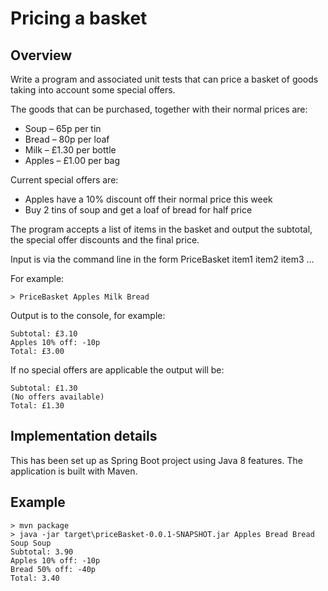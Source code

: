 # Pricing a basket 

## Overview

Write a program and associated unit tests that can price a basket of goods taking into account some special offers. 

The goods that can be purchased, together with their normal prices are: 

* Soup – 65p per tin
* Bread – 80p per loaf
* Milk – £1.30 per bottle
* Apples – £1.00 per bag 

Current special offers are: 

* Apples have a 10% discount off their normal price this week
* Buy 2 tins of soup and get a loaf of bread for half price 

The program accepts a list of items in the basket and output the subtotal, the special offer discounts and the final price. 

Input is via the command line in the form PriceBasket item1 item2 item3 … 

For example: 

```
> PriceBasket Apples Milk Bread 
```

Output is to the console, for example: 

```
Subtotal: £3.10 
Apples 10% off: -10p 
Total: £3.00 
```

If no special offers are applicable the output will be: 

```
Subtotal: £1.30 
(No offers available) 
Total: £1.30 
```

## Implementation details

This has been set up as Spring Boot project using Java 8 features.  The application is built with Maven.

## Example

```
> mvn package
> java -jar target\priceBasket-0.0.1-SNAPSHOT.jar Apples Bread Bread Soup Soup
Subtotal: 3.90
Apples 10% off: -10p
Bread 50% off: -40p
Total: 3.40
```

